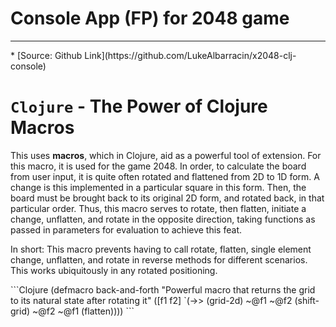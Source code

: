 # Console App (FP) for 2048 game
<hr>
* [Source: Github Link](https://github.com/LukeAlbarracin/x2048-clj-console)

# `Clojure` - The Power of Clojure Macros
<p> This uses <strong>macros</strong>, which in Clojure, aid as a powerful tool of extension. For this macro, it is used for the game 2048. In order, to calculate the board from user input, it is quite often rotated and flattened from 2D to 1D form. A change is this implemented in a particular square in this form. Then, the board must be brought back to its original 2D form, and rotated back, in that particular order. Thus, this macro serves to rotate, then flatten, initiate a change, unflatten, and rotate in the opposite direction, taking functions as passed in parameters for evaluation to achieve this feat. </p>

<p> In short: This macro prevents having to call rotate, flatten, single element change, unflatten, and rotate in reverse methods for different scenarios. This works ubiquitously in any rotated positioning. </p>
```Clojure
(defmacro back-and-forth 
  "Powerful macro that returns the grid to its natural state after rotating it"
  ([f1 f2] `(->> (grid-2d) ~@f1 ~@f2 (shift-grid) ~@f2 ~@f1 (flatten))))
```